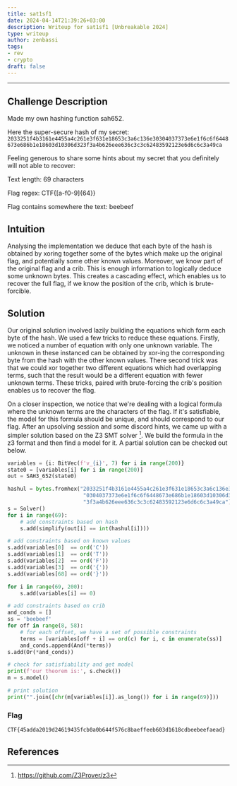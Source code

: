 ```yaml
---
title: sat1sf1
date: 2024-04-14T21:39:26+03:00
description: Writeup for sat1sf1 [Unbreakable 2024]
type: writeup
author: zenbassi
tags:
- rev
- crypto
draft: false
---
```

___

## Challenge Description

Made my own hashing function sah652.

Here the super-secure hash of my secret:
`2033251f4b3161e4455a4c261e3f631e18653c3a6c136e30304037373e6e1f6c6f6448673e686b1e18603d10306d323f3a4b626eee636c3c3c62483592123e6d6c6c3a49ca`

Feeling generous to share some hints about my secret that you definitely will
not able to recover:

Text length: 69 characters

Flag regex: CTF\{[a-f0-9]{64}\}

Flag contains somewhere the text: beebeef

## Intuition

Analysing the implementation we deduce that each byte of the hash is obtained
by xoring together some of the bytes which make up the original flag, and
potentially some other known values. Moreover, we know part of the original
flag and a crib. This is enough information to logically deduce some unknown
bytes. This creates a cascading effect, which enables us to recover the full
flag, if we know the position of the crib, which is brute-forcible.

## Solution

Our original solution involved lazily building the equations which form each
byte of the hash. We used a few tricks to reduce these equations. Firstly, we
noticed a number of equation with only one unknown variable. The unknown in
these instanced can be obtained by xor-ing the corresponding byte from the hash
with the other known values. There second trick was that we could xor together
two different equations which had overlapping terms, such that the result would
be a different equation with fewer unknown terms. These tricks, paired with
brute-forcing the crib's position enables us to recover the flag. 

On a closer inspection, we notice that we're dealing with a logical formula
where the unknown terms are the characters of the flag. If it's satisfiable,
the model for this formula should be unique, and should correspond to our flag.
After an upsolving session and some discord hints, we came up with a simpler
solution based on the Z3 SMT solver [^z3]. We build the formula in the z3
format and then find a model for it. A partial solution can be checked out
below.

```python
variables = {i: BitVec(f'v_{i}', 7) for i in range(200)}
state0 = [variables[i] for i in range(200)]
out = SAH3_652(state0)

hashul = bytes.fromhex("2033251f4b3161e4455a4c261e3f631e18653c3a6c136e3" \
                        "0304037373e6e1f6c6f6448673e686b1e18603d10306d32" \
                        "3f3a4b626eee636c3c3c62483592123e6d6c6c3a49ca")
s = Solver()
for i in range(69):
    # add constraints based on hash
    s.add(simplify(out[i] == int(hashul[i])))

# add constraints based on known values
s.add(variables[0]  == ord('C'))
s.add(variables[1]  == ord('T'))
s.add(variables[2]  == ord('F'))
s.add(variables[3]  == ord('{'))
s.add(variables[68] == ord('}'))

for i in range(69, 200):
    s.add(variables[i] == 0)

# add constraints based on crib
and_conds = []
ss = 'beebeef'
for off in range(8, 58):
    # for each offset, we have a set of possible constraints
    terms = [variables[off + i] == ord(c) for i, c in enumerate(ss)]
    and_conds.append(And(*terms))
s.add(Or(*and_conds))

# check for satisfiability and get model
print(f'our theorem is:', s.check())
m = s.model()

# print solution
print("".join([chr(m[variables[i]].as_long()) for i in range(69)]))
```

### Flag

`CTF{45adda2019d24619435fcb0a0b644f576c8baeffeeb603d1618cdbeebeefaead}`

## References

[^z3]: https://github.com/Z3Prover/z3
